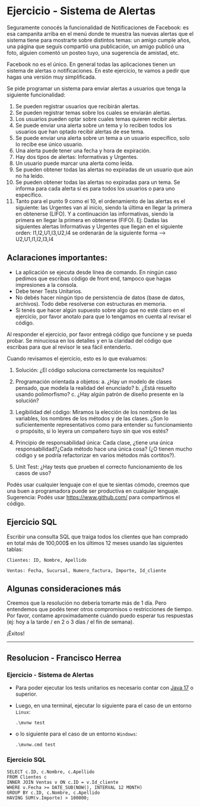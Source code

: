 # Ejercicio - Sistema de Alertas

Seguramente conocés la funcionalidad de Notificaciones de Facebook: es esa campanita arriba en el menú donde te muestra las nuevas alertas que el sistema tiene para mostrarte sobre distintos temas: un amigo cumple años, una página que seguís compartió una publicación, un amigo publicó una foto, alguien comentó un posteo tuyo, una sugerencia de amistad, etc.

Facebook no es el único. En general todas las aplicaciones tienen un sistema de alertas o notificaciones. En este ejercicio, te vamos a pedir que hagas una versión muy simplificada.

Se pide programar un sistema para enviar alertas a usuarios que tenga la siguiente funcionalidad:

1. Se pueden registrar usuarios que recibirán alertas.
2. Se pueden registrar temas sobre los cuales se enviarán alertas.
3. Los usuarios pueden optar sobre cuales temas quieren recibir alertas.
4. Se puede enviar una alerta sobre un tema y lo reciben todos los usuarios que han optado recibir alertas de ese tema.
5. Se puede enviar una alerta sobre un tema a un usuario específico, solo lo recibe ese único usuario.
6. Una alerta puede tener una fecha y hora de expiración.
7. Hay dos tipos de alertas: Informativas y Urgentes.
8. Un usuario puede marcar una alerta como leída.
9. Se pueden obtener todas las alertas no expiradas de un usuario que aún no ha leído.
10. Se pueden obtener todas las alertas no expiradas para un tema. Se informa para cada alerta si es para todos los usuarios o para uno específico.
11. Tanto para el punto 9 como el 10, el ordenamiento de las alertas es el siguiente: las Urgentes van al inicio, siendo la última en llegar la primera en obtenerse (LIFO). Y a continuación las informativas, siendo la primera en llegar la primera en obtenerse (FIFO). Ej: Dadas las siguientes alertas Informativas y Urgentes que llegan en el siguiente orden: I1,I2,U1,I3,U2,I4 se ordenarán de la siguiente forma --> U2,U1,I1,I2,I3,I4

## Aclaraciones importantes:

- La aplicación se ejecuta desde línea de comando. En ningún caso pedimos que escribas código de front end, tampoco que hagas impresiones a la consola.
- Debe tener Tests Unitarios.
- No debés hacer ningún tipo de persistencia de datos (base de datos, archivos). Todo debe resolverse con estructuras en memoria.
- Si tenés que hacer algún supuesto sobre algo que no esté claro en el ejercicio, por favor anotalo para que lo tengamos en cuenta al revisar el código.

Al responder el ejercicio, por favor entregá código que funcione y se pueda probar. Se minuciosa en los detalles y en la claridad del código que escribas para que al revisor le sea fácil entenderlo.

Cuando revisamos el ejercicio, esto es lo que evaluamos:

1. Solución: ¿El código soluciona correctamente los requisitos?
2. Programación orientada a objetos:
   a. ¿Hay un modelo de clases pensado, que modela la realidad del enunciado?
   b. ¿Está resuelto usando polimorfismo?
   c. ¿Hay algún patrón de diseño presente en la solución?

3. Legibilidad del código: Miramos la elección de los nombres de las variables, los nombres de los métodos y de las clases. ¿Son lo suficientemente representativos como para entender su funcionamiento o propósito, si lo leyera un compañero tuyo sin que vos estés?
4. Principio de responsabilidad única: Cada clase, ¿tiene una única responsabilidad?¿Cada método hace una única cosa? (¿O tienen mucho código y se podría refactorizar en varios métodos más cortitos?).

5. Unit Test: ¿Hay tests que prueben el correcto funcionamiento de los casos de uso?

Podés usar cualquier lenguaje con el que te sientas cómodo, creemos que una buen a programadora puede ser productiva en cualquier lenguaje. Sugerencia: Podés usar https://www.github.com/ para compartirnos el código.

## Ejercicio SQL

Escribir una consulta SQL que traiga todos los clientes que han comprado en total más de 100,000$ en los últimos 12 meses usando las siguientes tablas:

`Clientes: ID, Nombre, Apellido`

`Ventas: Fecha, Sucursal, Numero_factura, Importe, Id_cliente`

## Algunas consideraciones más

Creemos que la resolución no debería tomarte más de 1 día. Pero entendemos que podés tener otros compromisos o restricciones de tiempo. Por favor, contame aproximadamente cuándo puedo esperar tus respuestas (ej: hoy a la tarde / en 2 o 3 días / el fin de semana).

¡Éxitos!

---

## Resolucion - Francisco Herrea

### Ejercicio - Sistema de Alertas

- Para poder ejecutar los tests unitarios es necesario contar con [Java 17](https://www.oracle.com/java/technologies/downloads/#java17) o superior.

- Luego, en una terminal, ejecutar lo siguiente para el caso de un entorno `Linux`:

  `.\mvnw test`

- o lo siguiente para el caso de un entorno `Windows`:

  `.\mvnw.cmd test`

### Ejercicio SQL

```
SELECT c.ID, c.Nombre, c.Apellido
FROM Clientes c
INNER JOIN Ventas v ON c.ID = v.Id_cliente
WHERE v.Fecha >= DATE_SUB(NOW(), INTERVAL 12 MONTH)
GROUP BY c.ID, c.Nombre, c.Apellido
HAVING SUM(v.Importe) > 100000;
```

